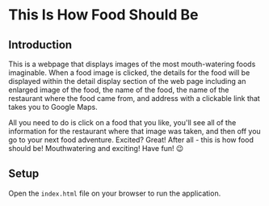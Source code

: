 # This Is How Food Should Be

## Introduction

This is a webpage that displays images of the most mouth-watering foods imaginable. When a food image is clicked, the details for the food will be displayed within the detail display section of the web page including an enlarged image of the food, the name of the food, the name of the restaurant where the food came from, and address with a clickable link that takes you to Google Maps.

All you need to do is click on a food that you like, you'll see all of the information for the restaurant where that image was taken, and then off you go to your next food adventure. Excited? Great! After all - this is how food should be! Mouthwatering and exciting! Have fun! :wink:

## Setup

Open the `index.html` file on your browser to run the application.